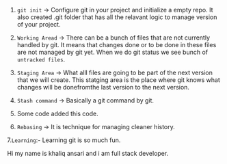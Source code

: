 1. `git init` -> Configure git in your project and initialize a empty repo. It also created .git folder that has all the relavant logic to manage version of your project.
2. `Working Aread` -> There can be a bunch of files that are not currently handled by git. It means that changes done or to be done in these files are not managed by git yet.
When we do git status we see bunch of `untracked files`.

3. `Staging Area` -> What alll files are going to be part of the next version that we will create. This statging area is the place where git knows what changes will be donefromthe last version to the next version.
4. `Stash command` ->  Basically a git command by git.
5. Some code added this code.



5. `Rebasing` -> It is technique for managing cleaner history.


7.`Learning`:- Learning git is so much fun.


Hi my name is khaliq ansari and i am full stack developer.
